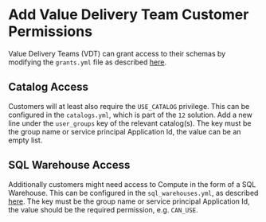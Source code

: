 # Add Value Delivery Team Customer Permissions

Value Delivery Teams (VDT) can grant access to their schemas by modifying the
`grants.yml` file as described
[here](../IaC-Framework/Solutions/21-Data-Product.md).

## Catalog Access

Customers will at least also require the `USE_CATALOG` privilege. This can be
configured in the `catalogs.yml`, which is part of the `12` solution. Add a new
line under the `user_groups` key of the relevant catalog(s). The key must be the
group name or service principal Application Id, the value can be an empty list.

## SQL Warehouse Access

Additionally customers might need access to Compute in the form of a SQL
Warehouse. This can be configured in the `sql_warehouses.yml`, as described
[here](../IaC-Framework/Solutions/12-Databricks-Config.md). The key must be
the group name or service principal Application Id, the value should be the
required permission, e.g. `CAN_USE`.

